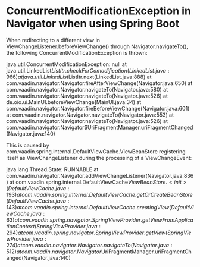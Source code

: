 # ConcurrentModificationException in Navigator when using Spring Boot

When redirecting to a different view in ViewChangeListener.beforeViewChange() through Navigator.navigateTo(), the following ConcurrentModificationException is thrown:

java.util.ConcurrentModificationException: null
	at java.util.LinkedList$ListItr.checkForComodification(LinkedList.java:966)
	at java.util.LinkedList$ListItr.next(LinkedList.java:888)
	at com.vaadin.navigator.Navigator.fireAfterViewChange(Navigator.java:650)
	at com.vaadin.navigator.Navigator.navigateTo(Navigator.java:580)
	at com.vaadin.navigator.Navigator.navigateTo(Navigator.java:526)
	at de.oio.ui.MainUI.beforeViewChange(MainUI.java:34)
	at com.vaadin.navigator.Navigator.fireBeforeViewChange(Navigator.java:601)
	at com.vaadin.navigator.Navigator.navigateTo(Navigator.java:553)
	at com.vaadin.navigator.Navigator.navigateTo(Navigator.java:526)
	at com.vaadin.navigator.Navigator$UriFragmentManager.uriFragmentChanged(Navigator.java:140)
	
This is caused by com.vaadin.spring.internal.DefaultViewCache.ViewBeanStore registering itself as ViewChangeListener during the processing of a ViewChangeEvent:

java.lang.Thread.State: RUNNABLE
	  at com.vaadin.navigator.Navigator.addViewChangeListener(Navigator.java:836)
	  at com.vaadin.spring.internal.DefaultViewCache$ViewBeanStore.<init>(DefaultViewCache.java:193)
	  at com.vaadin.spring.internal.DefaultViewCache.getOrCreateBeanStore(DefaultViewCache.java:143)
	  at com.vaadin.spring.internal.DefaultViewCache.creatingView(DefaultViewCache.java:63)
	  at com.vaadin.spring.navigator.SpringViewProvider.getViewFromApplicationContext(SpringViewProvider.java:294)
	  at com.vaadin.spring.navigator.SpringViewProvider.getView(SpringViewProvider.java:274)
	  at com.vaadin.navigator.Navigator.navigateTo(Navigator.java:512)
	  at com.vaadin.navigator.Navigator$UriFragmentManager.uriFragmentChanged(Navigator.java:140)